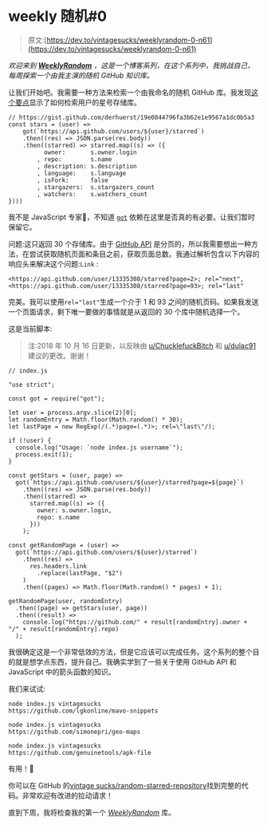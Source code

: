 # weekly 随机#0

> 原文:[https://dev.to/vintagesucks/weeklyrandom-0-n61](https://dev.to/vintagesucks/weeklyrandom-0-n61)

*欢迎来到 [**WeeklyRandom**](https://dev.to/t/weeklyrandom) ，这是一个博客系列，在这个系列中，我挑战自己，每周探索一个由我主演的随机 GitHub 知识库。*

让我们开始吧。我需要一种方法来检索一个由我命名的随机 GitHub 库。我发现[这个要点](https://gist.github.com/derhuerst/19e0844796fa3b62e1e9567a1dc0b5a3)显示了如何检索用户的星号存储库。

```
// https://gist.github.com/derhuerst/19e0844796fa3b62e1e9567a1dc0b5a3
const stars = (user) =>
    got(`https://api.github.com/users/${user}/starred`)
    .then((res) => JSON.parse(res.body))
    .then((starred) => starred.map((s) => ({
          owner:       s.owner.login
        , repo:        s.name
        , description: s.description
        , language:    s.language
        , isFork:      false
        , stargazers:  s.stargazers_count
        , watchers:    s.watchers_count
}))) 
```

我不是 JavaScript 专家🧙，不知道 [`got`](https://github.com/sindresorhus/got) 依赖在这里是否真的有必要。让我们暂时保留它。

问题:这只返回 30 个存储库。由于 [GitHub API](https://developer.github.com/v3/) 是分页的，所以我需要想出一种方法，在尝试获取随机页面和条目之前，获取页面总数。我通过解析包含以下内容的响应头来解决这个问题:`Link` :

```
<https://api.github.com/user/13335308/starred?page=2>; rel="next", <https://api.github.com/user/13335308/starred?page=93>; rel="last" 
```

完美。我可以使用`rel="last"`生成一个介于 1 和 93 之间的随机页码。如果我发送一个页面请求，剩下唯一要做的事情就是从返回的 30 个库中随机选择一个。

这是当前脚本:

> 注:2018 年 10 月 16 日更新，以反映由 [u/ChucklefuckBitch](https://www.reddit.com/r/learnjavascript/comments/9onbd6/looking_for_feedback_on_a_script_to_get_a_random/e7vdm0t/) 和 [u/dulac91](https://www.reddit.com/r/learnjavascript/comments/9onbd6/looking_for_feedback_on_a_script_to_get_a_random/e7vky1a/) 建议的更改。谢谢！

```
// index.js

"use strict";

const got = require("got");

let user = process.argv.slice(2)[0];
let randomEntry = Math.floor(Math.random() * 30);
let lastPage = new RegExp(/(.*)page=(.*)>; rel=\"last\"/);

if (!user) {
  console.log("Usage: `node index.js username`");
  process.exit(1);
}

const getStars = (user, page) =>
  got(`https://api.github.com/users/${user}/starred?page=${page}`)
    .then((res) => JSON.parse(res.body))
    .then((starred) =>
      starred.map((s) => ({
        owner: s.owner.login,
        repo: s.name
      }))
    );

const getRandomPage = (user) =>
  got(`https://api.github.com/users/${user}/starred`)
    .then((res) =>
      res.headers.link
        .replace(lastPage, "$2")
    )
    .then((pages) => Math.floor(Math.random() * pages) + 1);

getRandomPage(user, randomEntry)
  .then((page) => getStars(user, page))
  .then((result) =>
    console.log("https://github.com/" + result[randomEntry].owner + "/" + result[randomEntry].repo)
  ); 
```

我很确定这是一个非常低效的方法，但是它应该可以完成任务。这个系列的整个目的就是想学点东西，提升自己。我确实学到了一些关于使用 GitHub API 和 JavaScript 中的箭头函数的知识。

我们来试试:

```
node index.js vintagesucks
https://github.com/lgkonline/mavo-snippets

node index.js vintagesucks
https://github.com/simonepri/geo-maps

node index.js vintagesucks
https://github.com/genuinetools/apk-file 
```

有用！🎉

你可以在 GitHub 的[vintage sucks/random-starred-repository](https://github.com/vintagesucks/random-starred-repository)找到完整的代码。非常欢迎有改进的拉动请求！

直到下周，我将检查我的第一个 [*WeeklyRandom*](https://dev.to/t/weeklyrandom) 库。